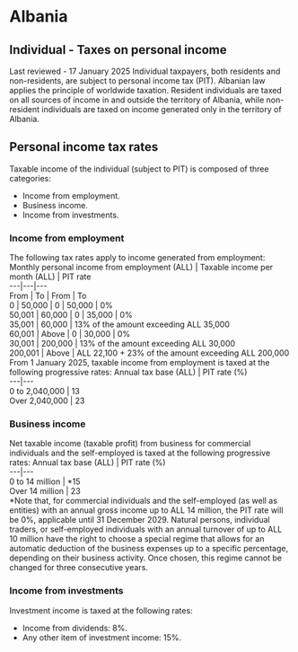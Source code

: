 # Albania
## Individual - Taxes on personal income
Last reviewed - 17 January 2025
Individual taxpayers, both residents and non-residents, are subject to personal income tax (PIT). Albanian law applies the principle of worldwide taxation. Resident individuals are taxed on all sources of income in and outside the territory of Albania, while non-resident individuals are taxed on income generated only in the territory of Albania.
## Personal income tax rates
Taxable income of the individual (subject to PIT) is composed of three categories: 
  * Income from employment.
  * Business income.
  * Income from investments.


### Income from employment
The following tax rates apply to income generated from employment:
Monthly personal income from employment (ALL) | Taxable income per month (ALL) | PIT rate  
---|---|---  
From | To | From | To  
0 | 50,000 | 0 | 50,000 | 0%  
50,001 |  60,000 | 0 | 35,000 | 0%  
35,001 | 60,000 | 13% of the amount exceeding ALL 35,000  
60,001 |  Above | 0 | 30,000 | 0%  
30,001 | 200,000 | 13% of the amount exceeding ALL 30,000  
200,001 | Above | ALL 22,100 + 23% of the amount exceeding ALL 200,000  
From 1 January 2025, taxable income from employment is taxed at the following progressive rates:
Annual tax base (ALL) | PIT rate (%)  
---|---  
0 to 2,040,000 | 13  
Over 2,040,000 | 23  
### Business income
Net taxable income (taxable profit) from business for commercial individuals and the self-employed is taxed at the following progressive rates:
Annual tax base (ALL) | PIT rate (%)  
---|---  
0 to 14 million | *15  
Over 14 million | 23  
*Note that, for commercial individuals and the self-employed (as well as entities) with an annual gross income up to ALL 14 million, the PIT rate will be 0%, applicable until 31 December 2029. 
Natural persons, individual traders, or self-employed individuals with an annual turnover of up to ALL 10 million have the right to choose a special regime that allows for an automatic deduction of the business expenses up to a specific percentage, depending on their business activity. Once chosen, this regime cannot be changed for three consecutive years.
### Income from investments
Investment income is taxed at the following rates:
  * Income from dividends: 8%.
  * Any other item of investment income: 15%.


